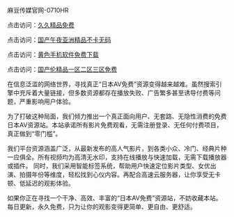 麻豆传媒官网-0710HR

点击访问：<a href="https://heiliaowt0d7p.pages.dev">久久精品免费</a>

点击访问：<a href="https://heiliaowzu4ur.pages.dev">国产午夜亚洲精品不卡无码</a>

点击访问：<a href="https://heiliaoxwd5i8.pages.dev">黄色手机软件免费下载</a>

点击访问：<a href="https://heiliaoxwd5i8.pages.dev">国产伦精品一区二区三区免费</a>



在信息泛滥的网络世界，寻找真正“日本AV免费”资源变得越来越难。虽然搜索引擎中充斥着大量链接，但多数资源都存在播放失败、广告繁多甚至诱导付费等问题，严重影响用户体验。

为了打破这种局面，我们倾力推出一个真正面向用户、无套路、无隐性消费的免费日本AV资源站。本站承诺所有影片免费观看，无需注册登录、无任何付费项目，真正做到“零门槛”。

我们平台资源涵盖广泛，从最新发布的高人气影片，到各类小众、冷门、经典片种一应俱全。所有视频均为高清无水印，支持在线播放与快速加载，无需下载播放器或插件。
同时，我们采用智能标签系统，帮助用户快速定位影片类型、女优出演、拍摄年份等维度，轻松找到心仪内容。再配合高速云服务器，让你享受无卡顿、低延迟的观影体验。

如果你正在寻找一个干净、高效、丰富的“日本AV免费”资源站，不妨收藏本站。每日更新，永久免费，只为让你的观影变得更简单、更自由、更舒适。

<span style="display:none;">[Canonical link]( https://github.com/ln20250710/riben350 ）</span>
